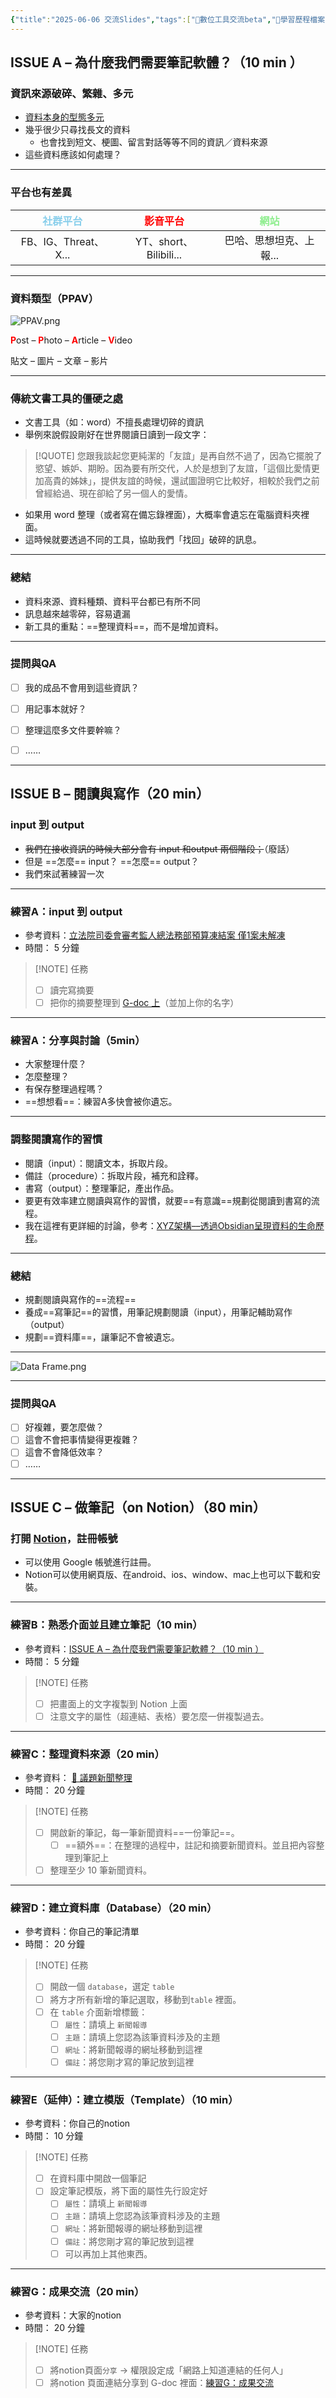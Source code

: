 ```yaml
---
{"title":"2025-06-06 交流Slides","tags":["📝數位工具交流beta","🎯學習歷程檔案","self_learing"],"status":"✅ Done","dg-publish":true,"hackmd":{"url":"https://hackmd.io/7SEtE-yXQjaKkDzRbdc8pw","title":"課程規劃表","lastSync":"2025-05-13T08:14:59.730Z"},"permalink":"/交流/0606交流/2025-06-06 交流Slides/","dgPassFrontmatter":true,"created":"2025-05-13T14:30:48.785+08:00","updated":"2025-05-13T17:34:12.656+08:00"}
---
```


##  ISSUE A – 為什麼我們需要筆記軟體？（10 min ）

### 資訊來源破碎、繁雜、多元

- [資料本身的型態多元](https://dataframe-example.netlify.app/Ob-theory_temp/%E6%89%80%E8%A6%81%E8%99%95%E7%90%86%E7%9A%84%E8%B3%87%E6%96%99%E6%9C%AC%E8%BA%AB%E6%9C%89%E5%A4%9A%E7%A0%B4%E7%A2%8E/)
- 幾乎很少只尋找長文的資料
	- 也會找到短文、梗圖、留言對話等等不同的資訊／資料來源
- 這些資料應該如何處理？

---

### 平台也有差異

| <font color="skyblue">社群平台</font> | <font color="red">影音平台</font> | <font color="lightgreen">網站</font> |
| :-------------------------------: | :---------------------------: | :--------------------------------: |
|         FB、IG、Threat、X...         |     YT、short、Bilibili...      |           巴哈、思想坦克、上報...            |

---


### 資料類型（PPAV）

![PPAV.png](/img/user/img/PPAV.png)

<font color="red"><b>P</b></font>ost – <font color="red"><b>P</b></font>hoto – <font color="red"><b>A</b></font>rticle –  <font color="red"><b>V</b></font>ideo

貼文 – 圖片 – 文章 – 影片



---

### 傳統文書工具的僵硬之處
- 文書工具（如：word）不擅長處理切碎的資訊
- 舉例來說假設剛好在世界閱讀日讀到一段文字：
> [!QUOTE] 
> 您跟我談起您更純潔的「友誼」是再自然不過了，因為它擺脫了慾望、嫉妒、期盼。因為要有所交代，人於是想到了友誼，「這個比愛情更加高貴的姊妹」，提供友誼的時候，還試圖證明它比較好，相較於我們之前曾經給過、現在卻給了另一個人的愛情。

- 如果用 word 整理（或者寫在備忘錄裡面），大概率會遺忘在電腦資料夾裡面。
- 這時候就要透過不同的工具，協助我們「找回」破碎的訊息。


---

### 總結
- 資料來源、資料種類、資料平台都已有所不同
- 訊息越來越零碎，容易遺漏
- 新工具的重點：==整理資料==，而不是增加資料。


---

### 提問與QA

- [ ] 我的成品不會用到這些資訊？
- [ ] 用記事本就好？
- [ ] 整理這麼多文件要幹嘛？
- [ ] ……


---


## ISSUE B – 閱讀與寫作（20 min）

### input 到 output
- ~~我們在接收資訊的時候大部分會有 input 和output 兩個階段；~~（廢話）
- 但是 ==怎麼== input？ ==怎麼== output？
- 我們來試著練習一次

---

### 練習A：input 到 output 
- 參考資料：[立法院司委會審考監人總法務部預算凍結案 僅1案未解凍](https://udn.com/news/story/6656/8734199)  
- 時間： 5 分鐘

> [!NOTE] 任務
> - [ ]  讀完寫摘要
> - [ ]  把你的摘要整理到 [G-doc 上](https://docs.google.com/document/d/1jMhjNnnIZVYjxi652lRwyD2KYWALph_M_b3FDayDRsk/edit?usp=sharing)（並加上你的名字）

---

###  練習A：分享與討論（5min）
- 大家整理什麼？
- 怎麼整理？
- 有保存整理過程嗎？
- ==想想看==：練習A多快會被你遺忘。

---

### 調整閱讀寫作的習慣
- 閱讀（input）：閱讀文本，拆取片段。
- 備註（procedure）：拆取片段，補充和詮釋。
- 書寫（output）：整理筆記，產出作品。
- 要更有效率建立閱讀與寫作的習慣，就要==有意識==規劃從閱讀到書寫的流程。
- 我在這裡有更詳細的討論，參考：[XYZ架構––透過Obsidian呈現資料的生命歷程](https://dataframe-example.netlify.app/%E2%9C%8D%EF%B8%8F%20xyz%E6%9E%B6%E6%A7%8B%E2%80%93%E2%80%93%E9%80%8F%E9%81%8Eobsidian%E5%91%88%E7%8F%BE%E8%B3%87%E6%96%99%E7%9A%84%E7%94%9F%E5%91%BD%E6%AD%B7%E7%A8%8B%EF%BC%88ta5%EF%BC%89/#xzy-obsidian)。

---

### 總結
- 規劃閱讀與寫作的==流程==
- 養成==寫筆記==的習慣，用筆記規劃閱讀（input），用筆記輔助寫作（output）
- 規劃==資料庫==，讓筆記不會被遺忘。

---

![Data Frame.png](/img/user/img/Data%20Frame.png)

---

### 提問與QA
- [ ] 好複雜，要怎麼做？
- [ ] 這會不會把事情變得更複雜？
- [ ] 這會不會降低效率？
- [ ] ……

---


## ISSUE C – 做筆記（on Notion）（80 min）

### 打開 [Notion](https://www.notion.com/)，註冊帳號

- 可以使用 Google 帳號進行註冊。
- Notion可以使用網頁版、在android、ios、window、mac上也可以下載和安裝。

---

### 練習B：熟悉介面並且建立筆記（10 min）

- 參考資料：[ISSUE A – 為什麼我們需要筆記軟體？（10 min ）](https://docs.google.com/document/d/1jMhjNnnIZVYjxi652lRwyD2KYWALph_M_b3FDayDRsk/edit?tab=t.5wlpssnr2mtd)  
- 時間： 5 分鐘

> [!NOTE] 任務
> - [ ]  把畫面上的文字複製到 Notion 上面
> - [ ]  注意文字的屬性（超連結、表格）要怎麼一併複製過去。

---


### 練習C：整理資料來源（20 min）

- 參考資料： [📰 議題新聞整理](https://hackmd.io/@tree10zi23/SJMcrmajkl)
- 時間： 20 分鐘

> [!NOTE] 任務
> - [ ] 開啟新的筆記，每一筆新聞資料==一份筆記==。
> 	- [ ] ==額外==：在整理的過程中，註記和摘要新聞資料。並且把內容整理到筆記上
> - [ ] 整理至少 10 筆新聞資料。


---

### 練習D：建立資料庫（Database）（20 min）


- 參考資料：你自己的筆記清單
- 時間： 20 分鐘

> [!NOTE] 任務
> - [ ] 開啟一個 `database`，選定 `table`
> - [ ] 將方才所有新增的筆記選取，移動到`table` 裡面。
> - [ ] 在 `table` 介面新增標籤：
> 	- [ ] `屬性`：請填上 `新聞報導`
> 	- [ ] `主題`：請填上您認為該筆資料涉及的主題
> 	- [ ] `網址`：將新聞報導的網址移動到這裡
> 	- [ ] `備註`：將您剛才寫的筆記放到這裡

---

### 練習E（延伸）：建立模版（Template）（10 min）

- 參考資料：你自己的notion
- 時間： 10 分鐘

> [!NOTE] 任務
> - [ ] 在資料庫中開啟一個筆記
> - [ ] 設定筆記模版，將下面的屬性先行設定好
> 	- [ ] `屬性`：請填上 `新聞報導`
> 	- [ ] `主題`：請填上您認為該筆資料涉及的主題
> 	- [ ] `網址`：將新聞報導的網址移動到這裡
> 	- [ ] `備註`：將您剛才寫的筆記放到這裡
> 	- [ ] 可以再加上其他東西。


---

### 練習G：成果交流（20 min）

- 參考資料：大家的notion
- 時間： 20 分鐘

> [!NOTE] 任務
> - [ ] 將notion頁面`分享` → 權限設定成「網路上知道連結的任何人」
> - [ ] 將notion 頁面連結分享到 G-doc 裡面：[練習G：成果交流](https://docs.google.com/document/d/1jMhjNnnIZVYjxi652lRwyD2KYWALph_M_b3FDayDRsk/edit?tab=t.5gil0mig48dp)



